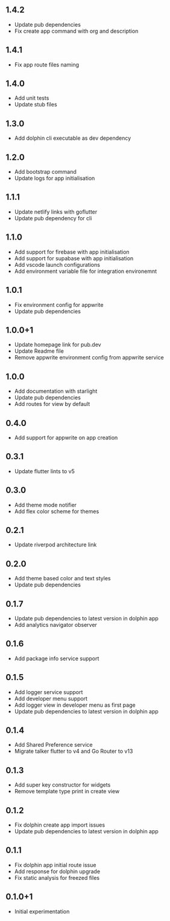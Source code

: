 ## 1.4.2

* Update pub dependencies
* Fix create app command with org and description

## 1.4.1

* Fix app route files naming

## 1.4.0

* Add unit tests
* Update stub files

## 1.3.0

* Add dolphin cli executable as dev dependency

## 1.2.0

* Add bootstrap command
* Update logs for app initialisation

## 1.1.1

* Update netlify links with goflutter
* Update pub dependency for cli

## 1.1.0

* Add support for firebase with app initialisation
* Add support for supabase with app initialisation
* Add vscode launch configurations
* Add environment variable file for integration environemnt


## 1.0.1

* Fix environment config for appwrite
* Update pub dependencies

## 1.0.0+1

* Update homepage link for pub.dev
* Update Readme file
* Remove appwrite environment config from appwrite service

## 1.0.0

* Add documentation with starlight
* Update pub dependencies
* Add routes for view by default

## 0.4.0

* Add support for appwrite on app creation

## 0.3.1

* Update flutter lints to v5

## 0.3.0

* Add theme mode notifier
* Add flex color scheme for themes

## 0.2.1

* Update riverpod architecture link

## 0.2.0

* Add theme based color and text styles
* Update pub dependencies

## 0.1.7

* Update pub dependencies to latest version in dolphin app
* Add analytics navigator observer

## 0.1.6

* Add package info service support

## 0.1.5

* Add logger service support
* Add developer menu support
* Add logger view in developer menu as first page
* Update pub dependencies to latest version in dolphin app

## 0.1.4

* Add Shared Preference service
* Migrate talker flutter to v4 and Go Router to v13

## 0.1.3

* Add super key constructor for widgets
* Remove template type print in create view

## 0.1.2

* Fix dolphin create app import issues
* Update pub dependencies to latest version in dolphin app

## 0.1.1

* Fix dolphin app initial route issue
* Add response for dolphin upgrade
* Fix static analysis for freezed files

## 0.1.0+1

* Initial experimentation